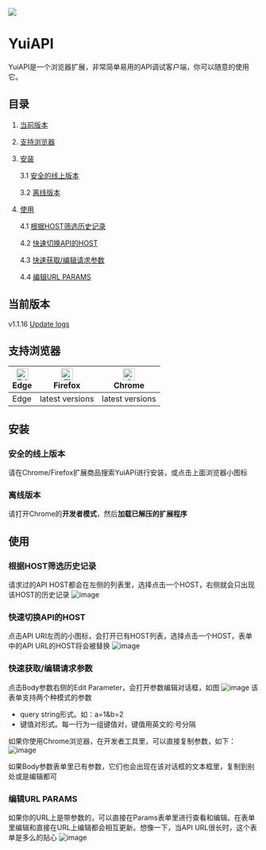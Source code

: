 ![](https://raw.githubusercontent.com/yuiitsu/YuiAPI/master/images/yuiapi-logo-128.png)
# YuiAPI
YuiAPI是一个浏览器扩展，非常简单易用的API调试客户端，你可以随意的使用它。



## 目录
1. [当前版本](#当前版本)
2. [支持浏览器](#支持浏览器)
3. [安装](#安装)

    3.1 [安全的线上版本](#安全的线上版本)
    
    3.2 [离线版本](#离线版本)
    
4. [使用](#使用)

    4.1 [根据HOST筛选历史记录](#根据host筛选历史记录)
    
    4.2 [快速切换API的HOST](#快递切换api的host)
    
    4.3 [快速获取/编辑请求参数](#快速获取/编辑请求参数)
    
    4.4 [编辑URL PARAMS](#编辑url-params)



## 当前版本
v1.1.16 [Update logs](https://www.yuiapi.com)

## 支持浏览器

| [<img src="https://raw.githubusercontent.com/alrra/browser-logos/master/src/edge/edge_48x48.png" alt="Edge" width="24px" height="24px" />](#)<br/> Edge | [<img src="https://raw.githubusercontent.com/alrra/browser-logos/master/src/firefox/firefox_48x48.png" alt="Firefox" width="24px" height="24px" />](https://addons.mozilla.org/en-US/firefox/addon/yuiapi/)<br/>Firefox | [<img src="https://raw.githubusercontent.com/alrra/browser-logos/master/src/chrome/chrome_48x48.png" alt="Chrome" width="24px" height="24px" />](http://godban.github.io/browsers-support-badges/)<br/>Chrome |
| --------- | --------- | --------- |
| Edge| latest versions| latest versions|

## 安装
### 安全的线上版本
请在Chrome/Firefox扩展商品搜索YuiAPI进行安装，或点击上面浏览器小图标

### 离线版本
请打开Chrome的**开发者模式**，然后**加载已解压的扩展程序**

## 使用
### 根据HOST筛选历史记录
请求过的API HOST都会在左侧的列表里，选择点击一个HOST，右侧就会只出现该HOST的历史记录
![image](https://www.colorgamer.com/usr/uploads/2019/04/2217338312.png)
### 快速切换API的HOST
点击API URI左而的小图标，会打开已有HOST列表，选择点击一个HOST，表单中的API URL的HOST将会被替换
![image](https://www.colorgamer.com/usr/uploads/2019/04/2279524444.png)
### 快速获取/编辑请求参数
点击Body参数右侧的Edit Parameter，会打开参数编辑对话框，如图
![image](https://www.colorgamer.com/usr/uploads/2019/04/1400452174.png)
该表单支持两个种模式的参数
- query string形式。如：a=1&b=2
- 键值对形式。每一行为一组键值对，键值用英文的:号分隔

如果你使用Chrome浏览器，在开发者工具里，可以直接复制参数，如下：
![image](http://www.colorgamer.com/usr/uploads/2018/10/2993757704.png)

如果Body参数表单里已有参数，它们也会出现在该对话框的文本框里，复制到别处或是编辑都可
### 编辑URL PARAMS
如果你的URL上是带参数的，可以直接在Params表单里进行查看和编辑。在表单里编辑和直接在URL上编辑都会相互更新。想像一下，当API URL很长时，这个表单是多么的贴心
![image](https://www.colorgamer.com/usr/uploads/2019/04/417386759.png)
